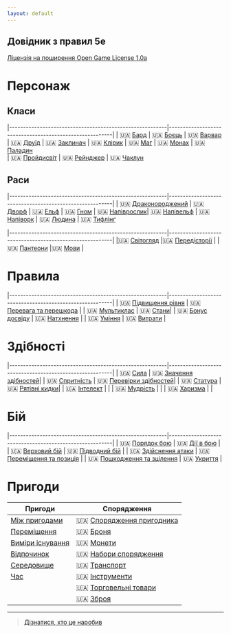 ```yaml
---
layout: default
---
```



## Довідник з правил 5e
 [Ліцензія на поширення Open Game License  1.0a ](./license.md) 


# Персонаж

## Класи

|---------------------------------------------------------|---------------------------------------------------------|
| 🇺🇦 [Бард](./character/classes/bard.md)        | 🇺🇦 [Боєць](./character/classes/fighter.md)     | 🇺🇦 [Варвар](./character/classes/barbarian.md) 
| 🇺🇦 [Друїд](./character/classes/druid.md)      | 🇺🇦 [Заклинач](./character/classes/sorcerer.md) | 🇺🇦 [Клірик](./character/classes/cleric.md)
| 🇺🇦 [Маг](./character/classes/wizard.md)       | 🇺🇦 [Монах](./character/classes/monk.md)        | 🇺🇦 [Паладин](./character/classes/paladin.md)  
| 🇺🇦 [Пройдисвіт](./character/classes/rogue.md) | 🇺🇦 [Рейнджер](./character/classes/ranger.md)   | 🇺🇦 [Чаклун](./character/classes/warlock.md) 

## Раси

|---------------------------------------------------------|---------------------------------------------------------|
| 🇺🇦 [Драконороджений](./character/races/dragonborn.md) | 🇺🇦 [Дворф](./character/races/dwarf.md)         | 🇺🇦 [Ельф](./character/races/elf.md) 
| 🇺🇦 [Гном](./character/races/gnome.md)                 | 🇺🇦 [Напіврослик](./character/races/halfling.md)| 🇺🇦 [Напівельф](./character/races/half-elf.md)
| 🇺🇦 [Напіворк](./character/races/half-orc.md)          | 🇺🇦 [Людина](./character/races/human.md)        | 🇺🇦 [Тифлінґ](./character/races/tiefling.md)

|---------------------------------------------------------|---------------------------------------------------------|
|🇺🇦 [Світогляд](./character/alignment.md)                   |🇺🇦 [Передісторії](./character/backgrounds.md)         |
|🇺🇦 [Пантеони](./character/fantasy-historical_pantheons.md) |🇺🇦 [Мови](./character/languages.md)                   |

# Правила

|---------------------------------------------------------|---------------------------------------------------------|
| 🇺🇦 [Підвищення рівня](./rules/leveling_up.md)                  | 🇺🇦 [Перевага та перешкода](/rules/advantage_and_disadvantage.html) |
| 🇺🇦 [Мультиклас](./rules/multiclassing.md)                      | 🇺🇦 [Стани](/rules/conditions.html)|
| 🇺🇦 [Бонус досвіду](./rules/proficiency_bonus.md)               | 🇺🇦 [Натхнення](./rules/inspiration.md)  |
| 🇺🇦 [Уміння](/rules/feats.html)                                 | 🇺🇦 [Витрати](/rules/expenses.html) |

# Здібності

|---------------------------------------------------------|---------------------------------------------------------|
| 🇺🇦 [Сила](./rules/abilities/strength.md)             | 🇺🇦 [Значення здібностей](./rules/abilities/ability_scores.md)|
| 🇺🇦 [Спритність](./rules/abilities/dexterity.md)      | 🇺🇦 [Перевірки здібностей](./rules/abilities/ability_checks.md)|
| 🇺🇦 [Статура](./rules/abilities/constitution.md)      | 🇺🇦 [Рятівні кидки](./rules/abilities/saving_throws.md)|
| 🇺🇦 [Інтелект](./rules/abilities/intelligence.md)     | |
| 🇺🇦 [Мудрість](./rules/abilities/wisdom.md)           | |
| 🇺🇦 [Харизма](./rules/abilities/charisma.md)          | |

# Бій

|---------------------------------------------------------|---------------------------------------------------------|
| 🇺🇦 [Порядок бою](./combat/order_of_combat.md)                | 🇺🇦 [Дії в бою](./combat/actions_in_combat.md)                  |
| 🇺🇦 [Верховий бій](./combat/mounted_combat.md)                | 🇺🇦 [Підводний бій](./combat/underwater_combat.md)              |
| 🇺🇦 [Здійснення атаки](./combat/making_an_attack.md)          | 🇺🇦 [Переміщення та позиція](./combat/movement_and_position.md) |
| 🇺🇦 [Пошкодження та зцілення](./combat/damage_and_healing.md) | 🇺🇦 [Укриття](./combat/cover.md)                                |

# Пригоди

| Пригоди                                                 | Спорядження                                             |
|---------------------------------------------------------|---------------------------------------------------------|
| [Між пригодами](./adventuring/between_adventures.md)    | 🇺🇦 [Спорядження пригодника](./adventuring/equipment/adventuring_gear.md)|
| [Переміщення](./adventuring/movement.md)                | 🇺🇦 [Броня](./adventuring/equipment/armor.md)                            |
| [Виміри існування](./adventuring/planes_of_existence.md)| 🇺🇦 [Монети](./adventuring/equipment/coins.md)                           |
| [Відпочинок](./adventuring/resting.md)                  | 🇺🇦 [Набори спорядження](./adventuring/equipment/equipment_packs.md)     |
| [Середовище](./adventuring/the_environment.md)          | 🇺🇦 [Транспорт](./adventuring/equipment/mounts_and_vehicles.md)          |
| [Час](./adventuring/time.md)                            | 🇺🇦 [Інструменти](./adventuring/equipment/tools.md)                      |
|                                                         | 🇺🇦 [Торговельні товари](./adventuring/equipment/trade_goods.md)         |
|                                                         | 🇺🇦 [Зброя](./adventuring/equipment/weapons.md)                          |


- - -
> [Дізнатися, хто це наробив](./credits.md)
